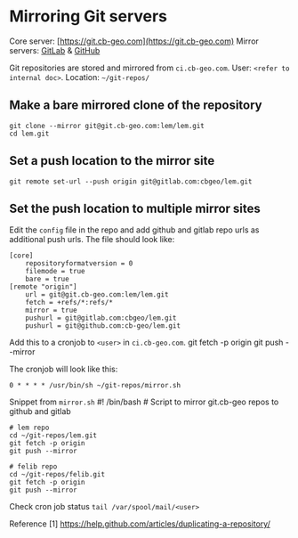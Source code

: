 # Mirroring Git servers

Core server: [https://git.cb-geo.com](https://git.cb-geo.com)
Mirror servers: [GitLab](https://gitlab.com/groups/cbgeo) & [GitHub](https://github.com/cb-geo)

Git repositories are stored and mirrored from `ci.cb-geo.com`. User: `<refer to internal doc>`. Location: `~/git-repos/`

## Make a bare mirrored clone of the repository
	git clone --mirror git@git.cb-geo.com:lem/lem.git
	cd lem.git

## Set a push location to the mirror site
	git remote set-url --push origin git@gitlab.com:cbgeo/lem.git
    
## Set the push location to multiple mirror sites
Edit the `config` file in the repo and add github and gitlab repo urls as additional push urls.
The file should look like:

	[core]
		repositoryformatversion = 0
		filemode = true
		bare = true
	[remote "origin"]
		url = git@git.cb-geo.com:lem/lem.git
		fetch = +refs/*:refs/*
		mirror = true
		pushurl = git@gitlab.com:cbgeo/lem.git
		pushurl = git@github.com:cb-geo/lem.git


Add this to a cronjob to `<user>` in `ci.cb-geo.com`.
	git fetch -p origin
   	git push --mirror
    
The cronjob will look like this:

	0 * * * * /usr/bin/sh ~/git-repos/mirror.sh

Snippet from `mirror.sh`
	#! /bin/bash
	# Script to mirror git.cb-geo repos to github and gitlab

	# lem repo
	cd ~/git-repos/lem.git
	git fetch -p origin
	git push --mirror

	# felib repo
	cd ~/git-repos/felib.git
	git fetch -p origin
	git push --mirror

Check cron job status `tail /var/spool/mail/<user>`


Reference
[1] https://help.github.com/articles/duplicating-a-repository/

